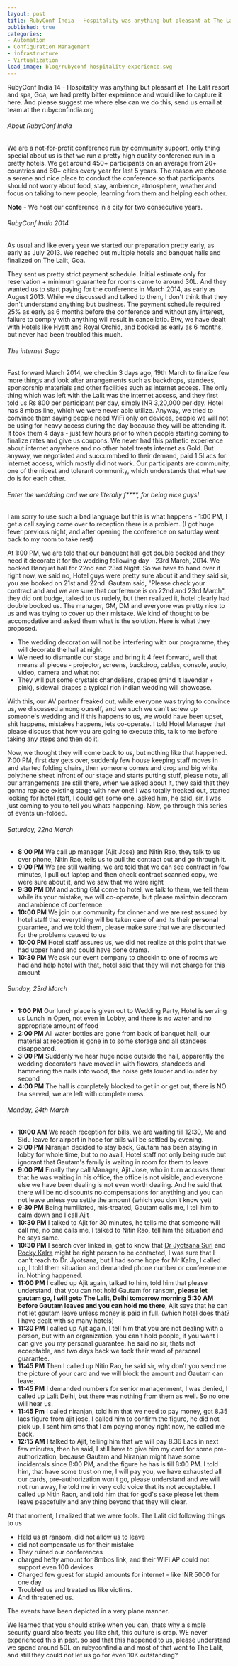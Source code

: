 ```yaml
---
layout: post
title: RubyConf India - Hospitality was anything but pleasant at The Lalit resort and spa, Goa
published: true
categories:
- Automation
- Configuration Management
- infrastructure
- Virtualization
lead_image: blog/rubyconf-hospitality-experience.svg
---
```

RubyConf India 14 - Hospitality was anything but pleasant at The Lalit resort and spa, Goa, we had pretty bitter experience and would like to capture it here. And please suggest me where else can we do this, send us email at team at the rubyconfindia.org

###### About RubyConf India
We are a not-for-profit conference run by community support, only thing special about us is that we run a pretty high quality conference run in a pretty hotels. We get around 450+ participants on an average from 20+ countries and 60+ cities every year for last 5 years.
The reason we choose a serene and nice place to conduct the conference so that participants should not worry about food, stay, ambience, atmosphere, weather and focus on talking to new people, learning from them and helping each other.

**Note** - We host our conference in a city for two consecutive years.

###### RubyConf India 2014
As usual and like every year we started our preparation pretty early, as early as July 2013. We reached out multiple hotels and banquet halls and finalized on The Lalit, Goa. 

They sent us pretty strict payment schedule. Initial estimate only for reservation + minimum guarantee for rooms came to around 30L. And they wanted us to start paying for the conference in March 2014, as early as August 2013. While we discussed and talked to them, I don't think that they don't understand anything but business. 
The payment schedule required 25% as early as 6 months before the conference and without any interest, failure to comply with anything will result in cancellatio. Btw, we have dealt with Hotels like Hyatt and Royal Orchid, and booked as early as 6 months, but never had been troubled this much. 

###### The internet Saga
Fast forward March 2014, we checkin 3 days ago, 19th March to finalize few more things and look after arrangements such as backdrops, standees, sponsorship materials and other facilities such as internet access. The only thing which was left with the Lalit was the internet access, and they first told us Rs 800 per participant per day, simply INR 3,20,000 per day. Hotel has 8 mbps line, which we were never able utilize.
Anyway, we tried to convince them saying people need WiFi only on devices, people we will not be using for heavy access during the day because they will be attending it. It took them 4 days - just few hours prior to when people starting coming to finalize rates and give us coupons. We never had this pathetic experience about internet anywhere and no other hotel treats internet as Gold. But anyway, we negotiated and succummbed to their demand, paid 1.5Lacs for internet access, which mostly did not work. Our participants are community, one of the nicest and tolerant community, which understands that what we do is for each other.

###### Enter the weddding and we are literally f****, for being nice guys!
I am sorry to use such a bad language but this is what happens - 1:00 PM, I get a call saying come over to reception there is a problem. (I got huge fever previous night, and after opening the conference on saturday went back to my room to take rest)

At 1:00 PM, we are told that our banquent hall got double booked and they need it decorate it for the wedding following day - 23rd March, 2014. We booked Banquet hall for 22nd and 23rd Night. So we have to hand over it right now, we said no, Hotel guys were pretty sure about it and they said sir, you are booked on 21st and 22nd. Gautam said, "Please check your contract and and we are sure that conference is on 22nd and 23rd March", they did ont budge, talked to us rudely, but then realized it, hotel clearly had double booked us. The manager, GM, DM and everyone was pretty nice to us and was trying to cover up their mistake. We kind of thought to be accomodative and asked them what is the solution. Here is what they proposed.

* The wedding decoration will not be interfering with our programme, they will decorate the hall at night
* We need to dismantle our stage and bring it 4 feet forward, well that means all pieces - projector, screens, backdrop, cables, console, audio, video, camera and what not
* They will put some crystals chandeliers, drapes (mind it lavendar + pink), sidewall drapes a typical rich indian wedding will showcase.

With this, our AV partner freaked out, while everyone was trying to convince us, we discussed among ourself, and we such we can't screw up someone's wedding and if this happens to us, we would have been upset, shit happens, mistakes happens, lets co-operate. I told Hotel Manager that please discuss that how you are going to execute this, talk to me before taking any steps and then do it.

Now, we thought they will come back to us, but nothing like that happened. 7:00 PM, first day gets over, suddenly few house keeping staff moves in and started folding chairs, then someone comes and drop and big white polythene sheet infront of our stage and starts putting stuff, please note, all our arrangements are still there, when we asked about it, they said that they gonna replace existing stage with new one! I was totally freaked out, started looking for hotel staff, I could get some one, asked him, he said, sir, I was just coming to you to tell you whats happening. Now, go through this series of events un-folded.

###### Saturday, 22nd March
* **8:00 PM** We call up manager (Ajit Jose) and Nitin Rao, they talk to us over phone, Nitin Rao, tells us to pull the contract out and go through it.
* **9:00 PM** We are still waiting, we are told that we can see contract in few minutes, I pull out laptop and then check contract scanned copy, we were sure about it, and we saw that we were right
* **9:30 PM** DM and acting GM come to hotel, we talk to them, we tell them while its your mistake, we will co-operate, but please maintain decoram and ambience of conference
* **10:00 PM** We join our community for dinner and we are rest assured by hotel staff that everything will be taken care of and its their **personal** guarantee, and we told them, please make sure that we are discounted for the problems caused to us
* **10:00 PM** Hotel staff assures us, we did not realize at this point that we had upper hand and could have done drama. 
* **10:30 PM** We ask our event company to checkin to one of rooms we had and help hotel with that, hotel said that they will not charge for this amount

###### Sunday, 23rd March
* **1:00 PM** Our lunch place is given out to Wedding Party, Hotel is serving us Lunch in Open, not even in Lobby, and there is no water and no appropriate amount of food
* **2:00 PM** All water bottles are gone from back of banquet hall, our material at reception is gone in to some storage and all standees disappeared.
* **3:00 PM** Suddenly we hear huge noise outside the hall, apparently the wedding decorators have moved in with flowers, standeeds and hammering the nails into wood, the noise gets louder and lourder by second
* **4:00 PM** The hall is completely blocked to get in or get out, there is NO tea served, we are left with complete mess.

###### Monday, 24th March 
* **10:00 AM** We reach reception for bills, we are waiting till 12:30, Me and Sidu leave for airport in hope for bills will be settled by evening.
* **3:00 PM** Niranjan decided to stay back, Gautam has been staying in lobby for whole time, but to no avail, Hotel staff not only being rude but ignorant that Gautam's family is waiting in room for them to leave
* **9:00 PM** Finally they call Manager, Ajit Jose, who in turn accuses them that he was waiting in his office, the office is not visible, and everyone else we have been dealing is not even worth dealing. And he said that there will be no discounts no compensations for anything and you can not leave unless you settle the amount (which you don't know yet)
* **9:30 PM** Being humiliated, mis-treated, Gautam calls me, I tell him to calm down and I call Ajit
* **10:30 PM** I talked to Ajit for 30 minutes, he tells me that someone will call me, no one calls me, I talked to Nitin Rao, tell him the situation and he says same.
* **10:30 PM** I search over linked in, get to know that [Dr Jyotsana Suri](http://www.thelalit.com/our-people/ms-jyotsna-suri) and [Rocky Kalra](http://www.linkedin.com/pub/rocky-kalra/a/78/193) might be right person to be contacted, I was sure that I can't reach to Dr. Jyotsana, but I had some hope for Mr Kalra, I called up, I told them situation and demanded phone number or conferene me in. Nothing happened.
* **11:00 PM** I called up Ajit again, talked to him, told him that please understand, that you can not hold Gautam for ransom, **please let gautam go, I will goto The Lalit, Delhi tomorrow morning 5:30 AM before Gautam leaves and you can hold me there**, Ajit says that he can not let gautam leave unless money is paid in full. (which hotel does that? I have dealt with so many hotels)
* **11:30 PM** I called up Ajit again, I tell him that you are not dealing with a person, but with an organization, you can't hold people, if you want I can give you my personal guarantee, he said no sir, thats not acceptable, and two days back we took their word of personal guarantee.
* **11:45 PM** Then I called up Nitin Rao, he said sir, why don't you send me the picture of your card and we will block the amount and Gautam can leave.
* **11:45 PM** I demanded numbers for senior managenment, I was denied, I called up Lalit Delhi, but there was nothing from them as well. So no one will hear us.
* **11:45 Pm** I called niranjan, told him that we need to pay money, got 8.35 lacs figure from ajit jose, I called him to confirm the figure, he did not pick up, I sent him sms that I am paying money right now, he called me back.
* **12:15 AM** I talked to Ajit, telling him that we will pay 8.36 Lacs in next few minutes, then he said, I still have to give him my card for some pre-authorization, because Gautam and Niranjan might have some incidentals since 8:00 PM, and the figure he has is till 8:00 PM. I told him, that have some trust on me, I will pay you, we have exhausted all our cards, pre-authorization won't go, please understand and we will not run away, he told me in very cold voice that its not acceptable. I called up Nitin Raon, and told him that for god's sake please let them leave peacefully and any thing beyond that they will clear.


At that moment, I realized that we were fools. The Lalit did following things to us

* Held us at ransom, did not allow us to leave
* did not compensate us for their mistake
* They ruined our conferences
* charged hefty amount for 8mbps link, and their WiFi AP could not support even 100 devices
* Charged few guest for stupid amounts for internet - like INR 5000 for one day
* Troubled us and treated us like victims.
* And threatened us.

The events have been depicted in a very plane manner.

We learned that you should strike when you can, thats why a simple security guard also treats you like shit, this culture is crap. WE never experienced this in past. so sad that this happened to us, please understand we spend around 50L on rubyconfindia and most of that went to The Lalit, and still they could not let us go for even 10K outstanding?



